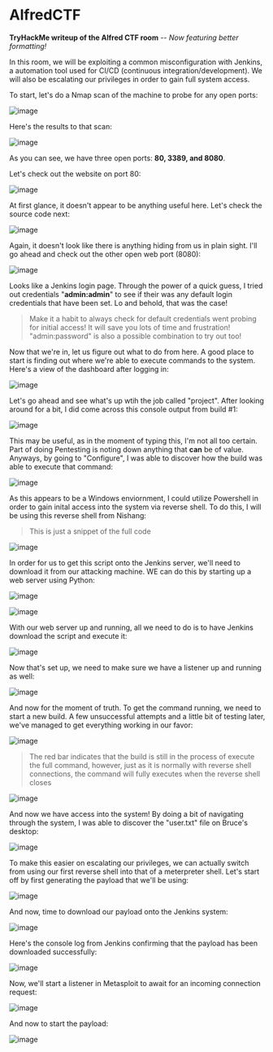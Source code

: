 # AlfredCTF
**TryHackMe writeup of the Alfred CTF room** -- _Now featuring better formatting!_

In this room, we will be exploiting a common misconfiguration with Jenkins, a automation tool used for CI/CD (continuous integration/development). We will also be escalating our privileges in order to gain full system access.

To start, let's do a Nmap scan of the machine to probe for any open ports:

![image](https://user-images.githubusercontent.com/53369798/111731050-0d2d6100-8849-11eb-88fd-6f5bb9a2012c.png)

Here's the results to that scan:

![image](https://user-images.githubusercontent.com/53369798/111731172-45cd3a80-8849-11eb-835d-0f8e98974e9d.png)

As you can see, we have three open ports: **80, 3389, and 8080**.

Let's check out the website on port 80:

![image](https://user-images.githubusercontent.com/53369798/111731633-41ede800-884a-11eb-89a0-df254f94291c.png)

At first glance, it doesn't appear to be anything useful here. Let's check the source code next:

![image](https://user-images.githubusercontent.com/53369798/111731731-7366b380-884a-11eb-9ca6-e1071dd7077e.png)

Again, it doesn't look like there is anything hiding from us in plain sight. I'll go ahead and check out the other open web port (8080):

![image](https://user-images.githubusercontent.com/53369798/111732777-b45fc780-884c-11eb-95ac-c4a25dbbdd3f.png)

Looks like a Jenkins login page. Through the power of a quick guess, I tried out credentials "**admin:admin**" to see if their was any default login credentials that have been set. Lo and behold, that was the case!
>Make it a habit to always check for default credentials went probing for initial access! It will save you lots of time and frustration! "admin:password" is also a possible combination to try out too!

Now that we're in, let us figure out what to do from here. A good place to start is finding out where we're able to execute commands to the system. Here's a view of the dashboard after logging in:

![image](https://user-images.githubusercontent.com/53369798/111735795-00156f80-8853-11eb-840b-5fb38a7a827b.png)

Let's go ahead and see what's up wtih the job called "project". After looking around for a bit, I did come across this console output from build #1:

![image](https://user-images.githubusercontent.com/53369798/111917293-9913d880-8a55-11eb-8cbe-13a100f7783c.png)

This may be useful, as in the moment of typing this, I'm not all too certain. Part of doing Pentesting is noting down anything that **can** be of value. Anyways, by going to "Configure", I was able to discover how the build was able to execute that command:

![image](https://user-images.githubusercontent.com/53369798/111917412-425ace80-8a56-11eb-8379-dca53a45d79a.png)

As this appears to be a Windows enviornment, I could utilize Powershell in order to gain inital access into the system via reverse shell. To do this, I will be using this reverse shell from Nishang:
>This is just a snippet of the full code

![image](https://user-images.githubusercontent.com/53369798/111918009-5bb14a00-8a59-11eb-99bf-ead955fa520e.png)

In order for us to get this script onto the Jenkins server, we'll need to download it from our attacking machine. WE can do this by starting up a web server using Python:

![image](https://user-images.githubusercontent.com/53369798/111918397-45a48900-8a5b-11eb-8108-a034e58ad716.png)

![image](https://user-images.githubusercontent.com/53369798/111918404-505f1e00-8a5b-11eb-89cc-c3eb850ad1ce.png)

With our web server up and running, all we need to do is to have Jenkins download the script and execute it:

![image](https://user-images.githubusercontent.com/53369798/111918464-8bf9e800-8a5b-11eb-9208-a7372b1878cc.png)

Now that's set up, we need to make sure we have a listener up and running as well:

![image](https://user-images.githubusercontent.com/53369798/111918494-adf36a80-8a5b-11eb-9992-fdea76e60d8d.png)

And now for the moment of truth. To get the command running, we need to start a new build. A few unsuccessful attempts and a little bit of testing later, we've managed to get everything working in our favor:

![image](https://user-images.githubusercontent.com/53369798/111918533-e1ce9000-8a5b-11eb-91dc-73fc56d788b3.png)
>The red bar indicates that the build is still in the process of execute the full command, however, just as it is normally with reverse shell connections, the command will fully executes when the reverse shell closes

![image](https://user-images.githubusercontent.com/53369798/111918585-222e0e00-8a5c-11eb-9c30-c516b8ac389e.png)

And now we have access into the system! By doing a bit of navigating through the system, I was able to discover the "user.txt" file on Bruce's desktop:

![image](https://user-images.githubusercontent.com/53369798/111918654-83ee7800-8a5c-11eb-8f41-4fd9b92b59ae.png)

To make this easier on escalating our privileges, we can actually switch from using our first reverse shell into that of a meterpreter shell. Let's start off by first generating the payload that we'll be using:

![image](https://user-images.githubusercontent.com/53369798/111919169-f6f8ee00-8a5e-11eb-81ef-1de34cf7f75a.png)

And now, time to download our payload onto the Jenkins system:

![image](https://user-images.githubusercontent.com/53369798/111919453-6c18f300-8a60-11eb-84f8-a9bd8fa573cb.png)

Here's the console log from Jenkins confirming that the payload has been downloaded successfully:

![image](https://user-images.githubusercontent.com/53369798/111919480-97034700-8a60-11eb-8332-27dc958312be.png)

Now, we'll start a listener in Metasploit to await for an incoming connection request:

![image](https://user-images.githubusercontent.com/53369798/111919546-fcefce80-8a60-11eb-9a79-cdb1c4aa3976.png)

And now to start the payload:

![image](https://user-images.githubusercontent.com/53369798/111919712-c070a280-8a61-11eb-8710-b0a083928996.png)

